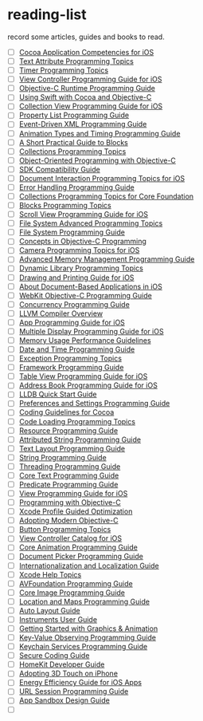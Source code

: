 # reading-list
record some articles, guides and books to read.

- [ ] [Cocoa Application Competencies for iOS](https://developer.apple.com/library/content/documentation/General/Conceptual/Devpedia-CocoaApp)
- [ ] [Text Attribute Programming Topics](https://developer.apple.com/library/content/documentation/Cocoa/Conceptual/TextAttributes/TextAttributes.html)
- [ ] [Timer Programming Topics](https://developer.apple.com/library/content/documentation/Cocoa/Conceptual/Timers/Articles/usingTimers.html)
- [ ] [View Controller Programming Guide for iOS](https://developer.apple.com/library/content/featuredarticles/ViewControllerPGforiPhoneOS)
- [ ] [Objective-C Runtime Programming Guide](https://developer.apple.com/library/content/documentation/Cocoa/Conceptual/ObjCRuntimeGuide/Introduction/Introduction.html)
- [ ] [Using Swift with Cocoa and Objective-C](https://developer.apple.com/library/content/documentation/Swift/Conceptual/BuildingCocoaApps/index.html)
- [ ] [Collection View Programming Guide for iOS](https://developer.apple.com/library/content/documentation/WindowsViews/Conceptual/CollectionViewPGforIOS/Introduction/Introduction.html)
- [ ] [Property List Programming Guide](https://developer.apple.com/library/content/documentation/Cocoa/Conceptual/PropertyLists/Introduction/Introduction.html)
- [ ] [Event-Driven XML Programming Guide](https://developer.apple.com/library/content/documentation/Cocoa/Conceptual/XMLParsing/XMLParsing.html)
- [ ] [Animation Types and Timing Programming Guide](https://developer.apple.com/library/content/documentation/Cocoa/Conceptual/Animation_Types_Timing/Introduction/Introduction.html)
- [ ] [A Short Practical Guide to Blocks](https://developer.apple.com/library/content/featuredarticles/Short_Practical_Guide_Blocks/index.html)
- [ ] [Collections Programming Topics](https://developer.apple.com/library/content/documentation/Cocoa/Conceptual/Collections/Collections.html)
- [ ] [Object-Oriented Programming with Objective-C](https://developer.apple.com/library/content/documentation/Cocoa/Conceptual/OOP_ObjC/Introduction/Introduction.html)
- [ ] [SDK Compatibility Guide](https://developer.apple.com/library/content/documentation/DeveloperTools/Conceptual/cross_development/Introduction/Introduction.html)
- [ ] [Document Interaction Programming Topics for iOS](https://developer.apple.com/library/content/documentation/FileManagement/Conceptual/DocumentInteraction_TopicsForIOS/Introduction/Introduction.html)
- [ ] [Error Handling Programming Guide](https://developer.apple.com/library/content/documentation/Cocoa/Conceptual/ErrorHandlingCocoa/ErrorHandling/ErrorHandling.html)
- [ ] [Collections Programming Topics for Core Foundation](https://developer.apple.com/library/content/documentation/CoreFoundation/Conceptual/CFCollections/CFCollections.html)
- [ ] [Blocks Programming Topics](https://developer.apple.com/library/content/documentation/Cocoa/Conceptual/Blocks/Articles/00_Introduction.html)
- [ ] [Scroll View Programming Guide for iOS](https://developer.apple.com/library/content/documentation/WindowsViews/Conceptual/UIScrollView_pg/Introduction/Introduction.html)
- [ ] [File System Advanced Programming Topics](https://developer.apple.com/library/content/documentation/FileManagement/Conceptual/FileSystemAdvancedPT/Introduction/Introduction.html)
- [ ] [File System Programming Guide](https://developer.apple.com/library/content/documentation/FileManagement/Conceptual/FileSystemProgrammingGuide/Introduction/Introduction.html)
- [ ] [Concepts in Objective-C Programming](https://developer.apple.com/library/content/documentation/General/Conceptual/CocoaEncyclopedia/Introduction/Introduction.html)
- [ ] [Camera Programming Topics for iOS](https://developer.apple.com/library/content/documentation/AudioVideo/Conceptual/CameraAndPhotoLib_TopicsForIOS/Introduction/Introduction.html)
- [ ] [Advanced Memory Management Programming Guide](https://developer.apple.com/library/content/documentation/Cocoa/Conceptual/MemoryMgmt/Articles/MemoryMgmt.html)
- [ ] [Dynamic Library Programming Topics](https://developer.apple.com/library/content/documentation/DeveloperTools/Conceptual/DynamicLibraries/000-Introduction/Introduction.html)
- [ ] [Drawing and Printing Guide for iOS](https://developer.apple.com/library/content/documentation/2DDrawing/Conceptual/DrawingPrintingiOS/Introduction/Introduction.html)
- [ ] [About Document-Based Applications in iOS](https://developer.apple.com/library/content/documentation/DataManagement/Conceptual/DocumentBasedAppPGiOS/Introduction/Introduction.html)
- [ ] [WebKit Objective-C Programming Guide](https://developer.apple.com/library/content/documentation/Cocoa/Conceptual/DisplayWebContent/DisplayWebContent.html)
- [ ] [Concurrency Programming Guide](https://developer.apple.com/library/content/documentation/General/Conceptual/ConcurrencyProgrammingGuide/Introduction/Introduction.html)
- [ ] [LLVM Compiler Overview](https://developer.apple.com/library/content/documentation/CompilerTools/Conceptual/LLVMCompilerOverview/index.html)
- [ ] [App Programming Guide for iOS](https://developer.apple.com/library/content/documentation/iPhone/Conceptual/iPhoneOSProgrammingGuide/Introduction/Introduction.html)
- [ ] [Multiple Display Programming Guide for iOS](https://developer.apple.com/library/content/documentation/WindowsViews/Conceptual/WindowAndScreenGuide/Introduction/Introduction.html)
- [ ] [Memory Usage Performance Guidelines](https://developer.apple.com/library/content/documentation/Performance/Conceptual/ManagingMemory/ManagingMemory.html)
- [ ] [Date and Time Programming Guide](https://developer.apple.com/library/content/documentation/Cocoa/Conceptual/DatesAndTimes/DatesAndTimes.html)
- [ ] [Exception Programming Topics](https://developer.apple.com/library/content/documentation/Cocoa/Conceptual/Exceptions/Exceptions.html)
- [ ] [Framework Programming Guide](https://developer.apple.com/library/content/documentation/MacOSX/Conceptual/BPFrameworks/Frameworks.html)
- [ ] [Table View Programming Guide for iOS](https://developer.apple.com/library/content/documentation/UserExperience/Conceptual/TableView_iPhone/AboutTableViewsiPhone/AboutTableViewsiPhone.html)
- [ ] [Address Book Programming Guide for iOS](https://developer.apple.com/library/content/documentation/ContactData/Conceptual/AddressBookProgrammingGuideforiPhone/Introduction.html)
- [ ] [LLDB Quick Start Guide](https://developer.apple.com/library/content/documentation/IDEs/Conceptual/gdb_to_lldb_transition_guide/document/Introduction.html)
- [ ] [Preferences and Settings Programming Guide](https://developer.apple.com/library/content/documentation/Cocoa/Conceptual/UserDefaults/Introduction/Introduction.html)
- [ ] [Coding Guidelines for Cocoa](https://developer.apple.com/library/content/documentation/Cocoa/Conceptual/CodingGuidelines/CodingGuidelines.html)
- [ ] [Code Loading Programming Topics](https://developer.apple.com/library/content/documentation/Cocoa/Conceptual/LoadingCode/LoadingCode.html)
- [ ] [Resource Programming Guide](https://developer.apple.com/library/content/documentation/Cocoa/Conceptual/LoadingResources/Introduction/Introduction.html)
- [ ] [Attributed String Programming Guide](https://developer.apple.com/library/content/documentation/Cocoa/Conceptual/AttributedStrings/AttributedStrings.html#//apple_ref/doc/uid/10000036i)
- [ ] [Text Layout Programming Guide](https://developer.apple.com/library/content/documentation/Cocoa/Conceptual/TextLayout/TextLayout.html#//apple_ref/doc/uid/10000158i)
- [ ] [String Programming Guide](https://developer.apple.com/library/content/documentation/Cocoa/Conceptual/Strings/introStrings.html#//apple_ref/doc/uid/10000035i)
- [ ] [Threading Programming Guide](https://developer.apple.com/library/content/documentation/Cocoa/Conceptual/Multithreading/Introduction/Introduction.html#//apple_ref/doc/uid/10000057i)
- [ ] [Core Text Programming Guide](https://developer.apple.com/library/content/documentation/StringsTextFonts/Conceptual/CoreText_Programming/Introduction/Introduction.html#//apple_ref/doc/uid/TP40005533)
- [ ] [Predicate Programming Guide](https://developer.apple.com/library/content/documentation/Cocoa/Conceptual/Predicates/AdditionalChapters/Introduction.html#//apple_ref/doc/uid/TP40001789)
- [ ] [View Programming Guide for iOS](https://developer.apple.com/library/content/documentation/WindowsViews/Conceptual/ViewPG_iPhoneOS/Introduction/Introduction.html#//apple_ref/doc/uid/TP40009503)
- [ ] [Programming with Objective-C](https://developer.apple.com/library/content/documentation/Cocoa/Conceptual/ProgrammingWithObjectiveC/Introduction/Introduction.html#//apple_ref/doc/uid/TP40011210)
- [ ] [Xcode Profile Guided Optimization](https://developer.apple.com/library/content/documentation/DeveloperTools/Conceptual/xcode_profile_guided_optimization/Introduction/Introduction.html#//apple_ref/doc/uid/TP40014459)
- [ ] [Adopting Modern Objective-C](https://developer.apple.com/library/content/releasenotes/ObjectiveC/ModernizationObjC/AdoptingModernObjective-C/AdoptingModernObjective-C.html#//apple_ref/doc/uid/TP40014150)
- [ ] [Button Programming Topics](https://developer.apple.com/library/content/documentation/Cocoa/Conceptual/Button/Button.html#//apple_ref/doc/uid/10000019i)
- [ ] [View Controller Catalog for iOS](https://developer.apple.com/library/content/documentation/WindowsViews/Conceptual/ViewControllerCatalog/Introduction.html#//apple_ref/doc/uid/TP40011313)
- [ ] [Core Animation Programming Guide](https://developer.apple.com/library/content/documentation/Cocoa/Conceptual/CoreAnimation_guide/Introduction/Introduction.html#//apple_ref/doc/uid/TP40004514)
- [ ] [Document Picker Programming Guide](https://developer.apple.com/library/content/documentation/FileManagement/Conceptual/DocumentPickerProgrammingGuide/Introduction/Introduction.html#//apple_ref/doc/uid/TP40014451)
- [ ] [Internationalization and Localization Guide](https://developer.apple.com/library/content/documentation/MacOSX/Conceptual/BPInternational/Introduction/Introduction.html#//apple_ref/doc/uid/10000171i)
- [ ] [Xcode Help Topics](https://developer.apple.com/library/content/documentation/IDEs/Reference/xcode_help-collection/Chapter/Chapter.html#//apple_ref/doc/uid/TP40009996)
- [ ] [AVFoundation Programming Guide](https://developer.apple.com/library/content/documentation/AudioVideo/Conceptual/AVFoundationPG/Articles/00_Introduction.html#//apple_ref/doc/uid/TP40010188)
- [ ] [Core Image Programming Guide](https://developer.apple.com/library/content/documentation/GraphicsImaging/Conceptual/CoreImaging/ci_intro/ci_intro.html#//apple_ref/doc/uid/TP30001185)
- [ ] [Location and Maps Programming Guide](https://developer.apple.com/library/content/documentation/UserExperience/Conceptual/LocationAwarenessPG/Introduction/Introduction.html#//apple_ref/doc/uid/TP40009497)
- [ ] [Auto Layout Guide](https://developer.apple.com/library/content/documentation/UserExperience/Conceptual/AutolayoutPG/index.html#//apple_ref/doc/uid/TP40010853)
- [ ] [Instruments User Guide](https://developer.apple.com/library/content/documentation/DeveloperTools/Conceptual/InstrumentsUserGuide/index.html#//apple_ref/doc/uid/TP40004652)
- [ ] [Getting Started with Graphics & Animation](https://developer.apple.com/library/content/referencelibrary/GettingStarted/GS_GraphicsImaging/_index.html#//apple_ref/doc/uid/TP30001000)
- [ ] [Key-Value Observing Programming Guide](https://developer.apple.com/library/content/documentation/Cocoa/Conceptual/KeyValueObserving/KeyValueObserving.html#//apple_ref/doc/uid/10000177i)
- [ ] [Keychain Services Programming Guide](https://developer.apple.com/library/content/documentation/Security/Conceptual/keychainServConcepts/01introduction/introduction.html#//apple_ref/doc/uid/TP30000897)
- [ ] [Secure Coding Guide](https://developer.apple.com/library/content/documentation/Security/Conceptual/SecureCodingGuide/Introduction.html#//apple_ref/doc/uid/TP40002415)
- [ ] [HomeKit Developer Guide](https://developer.apple.com/library/content/documentation/NetworkingInternet/Conceptual/HomeKitDeveloperGuide/Introduction/Introduction.html#//apple_ref/doc/uid/TP40015050)
- [ ] [Adopting 3D Touch on iPhone](https://developer.apple.com/library/content/documentation/UserExperience/Conceptual/Adopting3DTouchOniPhone/index.html#//apple_ref/doc/uid/TP40016543)
- [ ] [Energy Efficiency Guide for iOS Apps](https://developer.apple.com/library/content/documentation/Performance/Conceptual/EnergyGuide-iOS/index.html#//apple_ref/doc/uid/TP40015243)
- [ ] [URL Session Programming Guide](https://developer.apple.com/library/content/documentation/Cocoa/Conceptual/URLLoadingSystem/URLLoadingSystem.html#//apple_ref/doc/uid/10000165i)
- [ ] [App Sandbox Design Guide](https://developer.apple.com/library/content/documentation/Security/Conceptual/AppSandboxDesignGuide/AboutAppSandbox/AboutAppSandbox.html#//apple_ref/doc/uid/TP40011183)
- [ ] ​